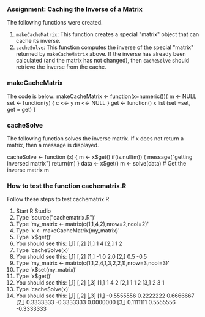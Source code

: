 ### Assignment: Caching the Inverse of a Matrix

The following functions were created.

1.  `makeCacheMatrix`: This function creates a special "matrix" object
    that can cache its inverse.
2.  `cacheSolve`: This function computes the inverse of the special
    "matrix" returned by `makeCacheMatrix` above. If the inverse has
    already been calculated (and the matrix has not changed), then
    `cacheSolve` should retrieve the inverse from the cache.

### makeCacheMatrix
The code is below:
makeCacheMatrix <- function(x=numeric()){
    m <- NULL
    set <- function(y) {
        c <<- y
        m <<- NULL
    }
    get <- function() x
    list (set =set, get = get)
}

### cacheSolve
The following function solves the inverse matrix. If x does not return a matrix, then a message is displayed.

cacheSolve <- function (x) {
    m <- x$get()
    if(is.null(m)) {
        message("getting inversed matrix")
        return(m)
    }
    data <- x$get()
    m <- solve(data) # Get the inverse matrix
    m

### How to test the function cachematrix.R

Follow these steps to test cachematrix.R

1.  Start R Studio
2.  Type 'source("cachematrix.R")'
3.  Type 'my_matrix <- matrix(c(1,1,4,2),nrow=2,ncol=2)'
4.  Type 'x <- makeCacheMatrix(my_matrix)'
5.  Type 'x$get()'
6.  You should see this:
         [,1] [,2]
[1,]    1    4
[2,]    1    2
7.  Type 'cacheSolve(x)'
8.  You should see this:
     [,1] [,2]
[1,] -1.0  2.0
[2,]  0.5 -0.5
9.  Type 'my_matrix <- matrix(c(1,1,2,4,1,3,2,2,1),nrow=3,ncol=3)'
10. Type 'x$set(my_matrix)'
11. Type 'x$get()'
12. You should see this:
     [,1] [,2] [,3]
[1,]    1    4    2
[2,]    1    1    2
[3,]    2    3    1
13. Type 'cacheSolve(x)'
14. You should see this:
           [,1]       [,2]       [,3]
[1,] -0.5555556  0.2222222  0.6666667
[2,]  0.3333333 -0.3333333  0.0000000
[3,]  0.1111111  0.5555556 -0.3333333



